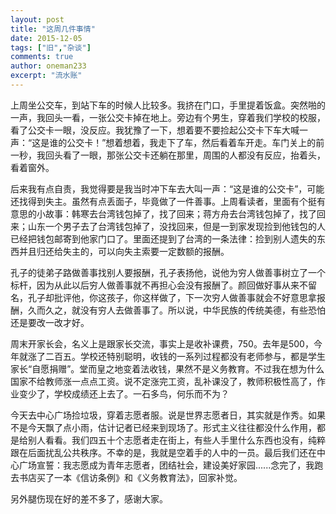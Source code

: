 ```yaml
---
layout: post
title: "这周几件事情"
date: 2015-12-05
tags: ["旧","杂谈"]
comments: true
author: oneman233
excerpt: "流水账"
---
```


上周坐公交车，到站下车的时候人比较多。我挤在门口，手里提着饭盒。突然啪的一声，我回头一看，一张公交卡掉在地上。旁边有个男生，穿着我们学校的校服，看了公交卡一眼，没反应。我犹豫了一下，想着要不要捡起公交卡下车大喊一声：“这是谁的公交卡！”想着想着，我走下了车，然后看着车开走。车门关上的前一秒，我回头看了一眼，那张公交卡还躺在那里，周围的人都没有反应，抬着头，看着窗外。

后来我有点自责，我觉得要是我当时冲下车去大叫一声：“这是谁的公交卡”，可能还找得到失主。虽然有点丢面子，毕竟做了一件善事。上周看读者，里面有个挺有意思的小故事：韩寒去台湾钱包掉了，找了回来；蒋方舟去台湾钱包掉了，找了回来；山东一个男子去了台湾钱包掉了，没找回来，但是一到家发现捡到他钱包的人已经把钱包邮寄到他家门口了。里面还提到了台湾的一条法律：捡到别人遗失的东西并且归还给失主的，可以向失主索要一定数额的报酬。

孔子的徒弟子路做善事找别人要报酬，孔子表扬他，说他为穷人做善事树立了一个标杆，因为从此以后穷人做善事就不再担心会没有报酬了。颜回做好事从来不留名，孔子却批评他，你这孩子，你这样做了，下一次穷人做善事就会不好意思拿报酬，久而久之，就没有穷人去做善事了。所以说，中华民族的传统美德，有些恐怕还是要改一改才好。

周末开家长会，名义上是跟家长交流，事实上是收补课费，750。去年是500，今年就涨了二百五。学校还特别聪明，收钱的一系列过程都没有老师参与，都是学生家长“自愿捐赠”。堂而皇之地变着法收钱，果然不是义务教育。不过我在想为什么国家不给教师涨一点点工资。说不定涨完工资，乱补课没了，教师积极性高了，作业变少了，学校成绩还上去了。一石多鸟，何乐而不为？

今天去中心广场捡垃圾，穿着志愿者服。说是世界志愿者日，其实就是作秀。如果不是今天飘了点小雨，估计记者已经来到现场了。形式主义往往都没什么作用，都是给别人看看。我们四五十个志愿者走在街上，有些人手里什么东西也没有，纯粹跟在后面扰乱公共秩序。不幸的是，我就是空着手的人中的一员。最后我们还在中心广场宣誓：我志愿成为青年志愿者，团结社会，建设美好家园......念完了，我跑去书店买了一本《信访条例》和《义务教育法》，回家补觉。

另外腿伤现在好的差不多了，感谢大家。
